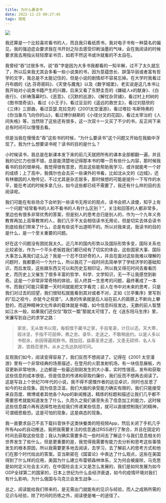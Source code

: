```yaml
---
title: 为什么要读书
date: 2022-11-23 00:27:45
tags: 随笔
---
```


![](https://hxy-blog.oss-cn-beijing.aliyuncs.com/images/IMG_4765.png)

​	我还算是一个比较喜欢看书的人，而且我只看纸质书，我对电子书有一种莫名的偏见，我的强迫症会要求我在书开封之际去感受印刷油墨的气味，会在我阅读的时候要求我去用指尖轻轻摩挲书页，如若不然这书或许就看的不太自在。

​	我曾经“吞”过很多书，说“吞”字是因为大多书我都看的一知半解，过不了太久就忘了，所以后来我尤其会多看一些小说类的书，因为意蕴悠长、辞藻华丽或者富有哲学的文字，我总是不太能记住的，但是小说的剧情却不容易忘掉。在大学时我看过丹布朗的《达.芬奇密码》、《天使与魔鬼》以及《数字城堡》，老实说是这几本书让我开始对小说类书籍产生的兴趣，后来又看了东野圭吾的《嫌疑人x的献身》、《白夜行》、《祈祷落幕时》、《恶意》、《沉默的巡游》、《解忧杂货铺》，看过村上村树的《图书馆奇谈》，看过《小王子》，看过豆豆的《遥远的救世主》，看过刘慈欣的《三体》三部曲，看过亚瑟.克拉克的《2001太空漫游》，看过塔拉·韦斯特弗的《你当象鸟飞向你的山》，看过博尔赫斯的《小径分叉的花园》，看过太宰治的《人间失格》等，当然除了这些还有很多，这一次双十一又买了不少的书，反正闲下来总有时间可以慢慢去看。

​	但是当我在慢慢去“吞”这些书的时候，“为什么要读书”这个问题又开始在我脑中浮现了。我为什么想要读书呢？读书的目的是什么？

​	小时候读书，我总是在新课本发下来的前几天就把所有的课本全部都翻一遍，并且我的记忆力也很不错，总是能清楚地记得那本书的哪一页有些什么内容，那时候我看书的目的很单纯，我觉得很有意思，而且这些能帮助我学习，或许就能考一个好的成绩；上了高中，我偶尔也会去买一些课外的书看，比如沈从文的《边城》，还有林徽因的人物传记，不过尤其是杂志居多，那时候想的可能是提升一下写作的水平，能在考试的时候多拿几分。如今这些都已经不需要了，我还有什么样的目的去阅读呢。

​	我们可能在有些场合下会听到一些读书无用论的观点，读书会把人读傻，知乎上有一个问题“经常看书的人和不看书的人有什么区别？”，关注和回答的人都非常多，里边也有很多非常优秀的答案，但是别人的思考总归是别人的，作为一个九年义务教育再加上高等教育的人，我们几乎不太会相信读书无用论，但是切实去体会读书到底给我们带来了什么，总是有些说不出道明不的。所以对我来说，我读书的目的是什么，是一个至关重要的问题。

​	好在这个问题没有困扰我太久。近几年的国内形势以及国际形势多变，国际关系也比较紧张，作为一个平头老板姓我们都已经有了切实的体会，这些国家大事、国际大事怎么离我们这么近？我是一个忍不住好奇的人，并且在面对这些我难以理解的问题时，我都要问一个为什么，所以我花了一段时间去简单学了学经济学的基础知识，而后发现，这些跟东西又可以和历史互相印证，所以我又得花时间去看看历史，而历史上又催生了很多丰富的哲学、科学、文学知识，无一不让我感觉到新奇。这是一个非常非常奇特的体验，前人终其一生思考的问题，最终著成了一本书，而我们可能只需要一天时间就能把文字看完；前人在书中对未来的思考，只是我们对过去的回望，我们很轻松就能看到其对或者不对，正如《兰亭集序》里写到的“后之视今，亦犹今之视昔”。人类的传承就是后人站在前人的肩膀上不断向上攀登的，而这种精神文化传承的载体就是书籍，如今信息科技发达，无数的前人智慧如江水一般，如果我们还仅仅“取饮一瓢”那就太可惜了。在《送东阳马生序》里，宋濂写到自己的求学之路：

> 家贫，无从致书以观，每假借于藏书之家，手自笔录，计日以还。天大寒，砚冰坚，手指不可屈伸，弗之怠。录毕，走送之，不敢稍逾约。以是人多以书假余，余因得遍观群书。既加冠，益慕圣贤之道，又患无硕师、名人与游，尝趋百里外，从乡之先达执经叩问。

反观我们如今，阅读变得容易了，我们反而不想阅读了。记得在《2001 太空漫游》里有一个非常经典的场景描述，在登月的火箭发射机场，有一块信息展板，内容更新非常地快，上边都是一些最近刚刚发生的大小事，实时性很高，发布和获取这些信息的成本很低，但是信息的传递和获取约廉价，我们反而不想再去阅读了。这是写自上个世纪70年代的小说，我不得不感慨作者的远见卓识，同时也反思了如今的社会现象。因为信息泛滥，我们大脑的承受能力确实有限的，我们只能接受来自百度、微博或者其他各个App的新闻推送，精炼的标题和描述让我们几乎都不需要思考就能知道发生了什么，久而久之我们甚至失去了信息加工的能力，这时候这些信息媒介再有选择性地去给我们传递某些信息，就可以直接控制我们的精神，可谓细思极恐。这是可怕的现象，这是病态的现象。

​	我一直要求自己不去下载抖音快手这类快餐类的短视频App，然后关闭了手机几乎所有App的自动推送，我把我需要关注的信息通过RSS进行了聚合，并且在固定的时间去获取这些信息；我认为确实需要多花一些时间去了解这个与我们息息相关的世界发生了些什么，但是更重要的是，我觉得我需要有能力去分析和思考这些事情发生的根本原因，所以我需要更多地去阅读，去学习，去了解前人的思考方式和他们在那个时代给出的答案。亚当斯密在《国富论》中表达了什么观点，这些在美国得到了什么样的应用，美国为什么建立布雷顿森林体系，又为何会被废除，马克思是如何定义社会主义的，在中国社会主义又是怎么发展的，我们是如何发展为如今GDP全球第二的国家的，日本上世纪为什么会经济衰退，如今的疫情环境对我们有什么影响，为什么俄国与乌克兰会发生战争......

​    总之，阅读能给我们带来的，是无需出门就能有的见识与经验，而人之成熟所需的见识与经验，除了时间的历练之外，阅读便是唯一的途径了。
